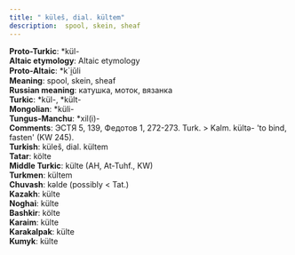 ```yaml
---
title: " küleš, dial. kültem"
description:  spool, skein, sheaf
---
```


<strong>Proto-Turkic</strong>:  *kül-<br>
<strong>Altaic etymology</strong>:  Altaic etymology<br>
<strong> Proto-Altaic</strong>:  *k`i̯ŭli<br>
<strong>Meaning</strong>:  spool, skein, sheaf<br>
<strong>Russian meaning</strong>:  катушка, моток, вязанка<br>
<strong>Turkic</strong>:  *kül-, *kült-<br>
<strong>Mongolian</strong>:  *küli-<br>
<strong>Tungus-Manchu</strong>:  *xil(i)-<br>
<strong>Comments</strong>:  ЭСТЯ 5, 139, Федотов 1, 272-273. Turk. > Kalm. kültǝ- 'to bind, fasten' (KW 245).<br>
<strong>Turkish</strong>:  küleš, dial. kültem<br>
<strong>Tatar</strong>:  költe<br>
<strong>Middle Turkic</strong>:  külte (AH, At-Tuhf., KW)<br>
<strong>Turkmen</strong>:  kültem<br>
<strong>Chuvash</strong>:  kǝlde (possibly < Tat.)<br>
<strong>Kazakh</strong>:  külte<br>
<strong>Noghai</strong>:  külte<br>
<strong>Bashkir</strong>:  költe<br>
<strong>Karaim</strong>:  külte<br>
<strong>Karakalpak</strong>:  külte<br>
<strong>Kumyk</strong>:  külte<br>


